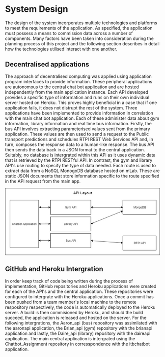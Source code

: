 # System Design

The design of the system incorperates multiple technologies and platforms to meet the requirements of the application. As specified, the application must possess a means to commission data across a number of components. Many factors have been taken into consideration during the planning process of this project and the following section describes in detail how the technologies utilised interact with one another.

## Decentralised applications 
The approach of decentralised computing was applied using application program interfaces to provide information. These peripheral applications are autonomous to the central chat bot application and are hosted independently from the main application instance. Each API developed provides a specific type of information and runs on their own individual server hosted on Heroku. This proves highly beneficial in a case that if one application fails, it does not distrupt the rest of the system. Three applications have been implemented to provide information in correlation with the main chat bot application. Each of these administer data about gym information, library information and real time bus information.
Firstly, the bus API involves extracting parameterised values sent from the primary application. These values are then used to send a request to the Public transport predictions and schedules RTPI REST Web Services API and, in turn, composes the response data to a human-like response. The bus API then sends the data back in a JSON format to the central application. Suitably, no database is intergrated within this API as it uses dynamic data that is retrieved by the RTPI RESTful API.
In contrast, the gym and library API's use routing to specify the type of data needed. Each route is used to extract data from a NoSQL MonogoDB database hosted on mLab. These are static JSON documents that store information specific to the route specified in the API request from the main app.

![API Topology. \label{Design structure of API's}](04_assets/04_system_design/api_layout.jpg)

## GitHub and Heroku Intergration
In order keep track of code being written during the process of implementation, GitHub repositories and Heroku applications  were created for each of the API's and the central application. These repositories were configured to intergrate with the Heroku applications. Once a commit has been pushed from a team member's local machine to the remote respository respectively, the code is automatically deployed to the Heroku server. A build is then commisioned by Heroku, and should the build succeed, the application is released and hosted on the server. For the following intergrations, the Aaron_api (bus) repository was assimilated with the aaronapi application, the Brian_api (gym) repository with the brianapi application and lastly, the Daire_api (library) repository with the daireapi application. The main central application is intergrated using the Chatbot_Assignment repository in corresspondence with the itbchatbot application.

